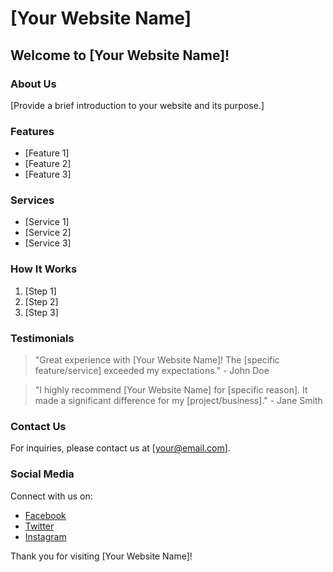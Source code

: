 # [Your Website Name]

## Welcome to [Your Website Name]!

### About Us
[Provide a brief introduction to your website and its purpose.]

### Features
- [Feature 1]
- [Feature 2]
- [Feature 3]

### Services
- [Service 1]
- [Service 2]
- [Service 3]

### How It Works
1. [Step 1]
2. [Step 2]
3. [Step 3]

### Testimonials
> "Great experience with [Your Website Name]! The [specific feature/service] exceeded my expectations." - John Doe

> "I highly recommend [Your Website Name] for [specific reason]. It made a significant difference for my [project/business]." - Jane Smith

### Contact Us
For inquiries, please contact us at [your@email.com].

### Social Media
Connect with us on:
- [Facebook](#)
- [Twitter](#)
- [Instagram](#)

Thank you for visiting [Your Website Name]!
